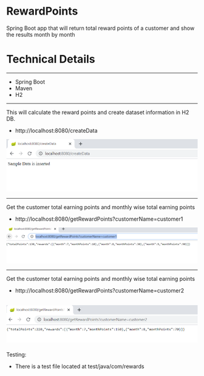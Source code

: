# RewardPoints
 Spring Boot app that will return total reward points of a customer and show the results month by month
 
 
# Technical Details
---------------------------------------------------------------------------------------------------------------
- Spring Boot
- Maven
- H2
--------------------------------------------------------------------------------------------------------------

This will calculate the reward points and create dataset information in H2 DB.

- http://localhost:8080/createData

![This is an image](https://github.com/Dilipsripuram/RewardPoints/blob/master/git_images/img1.png)

-------------------------------------------------------------------------------------------------------------

Get the customer total earning points and monthly wise total earning points

- http://localhost:8080/getRewardPoints?customerName=customer1

![This is an image](https://github.com/Dilipsripuram/RewardPoints/blob/master/git_images/img2.png)

-------------------------------------------------------------------------------------------------------------

Get the customer total earning points and monthly wise total earning points

- http://localhost:8080/getRewardPoints?customerName=customer2

![This is an image](https://github.com/Dilipsripuram/RewardPoints/blob/master/git_images/img3.png)
-------------------------------------------------------------------------------------------------------------

Testing:
- There is a test file located at test/java/com/rewards
